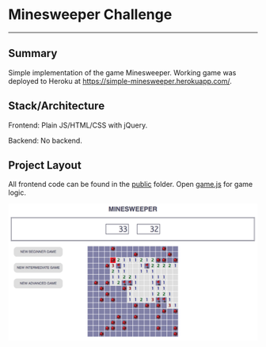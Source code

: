 # Minesweeper Challenge
---
## Summary
Simple implementation of the game Minesweeper. Working game was deployed to Heroku at https://simple-minesweeper.herokuapp.com/.

## Stack/Architecture
Frontend: Plain JS/HTML/CSS with jQuery.

Backend: No backend.

## Project Layout
All frontend code can be found in the [public](/public) folder. Open [game.js](/public/game.js) for game logic.

![minesweeper_you_lost](minesweeper_you_lost.png)
